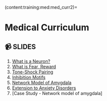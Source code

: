 (content:training:med:med_curr2)=
# Medical Curriculum

## 📹 SLIDES

1. [What is a Neuron?](https://mailmissouri-my.sharepoint.com/:p:/g/personal/nairs_umsystem_edu/EUL_jvsw1GdJrisQvCi-0-YBSekMvO-A1CXXpqxHf6jvzA?e=G2hzNu)
3. [What is Fear, Reward](https://www.youtube.com/watch?v=6CHLNeBp2N8)
4. [Tone-Shock Pairing](https://youtu.be/xxTx_N9JAdw?si=yk6Ul22BYBEZ9Tos)
5. [Inhibition Motifs](https://youtu.be/dgp8mYEr_3s?si=Rw81Q1KCuLUVRtrx)
6. [Network Model of Amygdala](https://youtu.be/Wnrm6xybstI?si=tEr0Stjt-SxuM6mY)
7. [Extension to Anxiety Disorders](https://youtu.be/PNbMSMyn_OI?si=jcmwb3BQcxxf0UiR)
8. [Case Study - Network model of amygdala]
